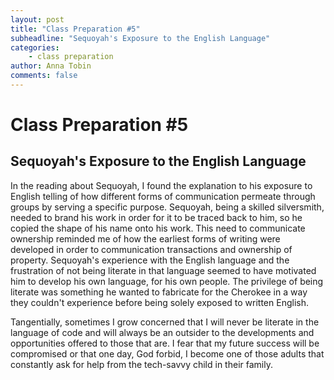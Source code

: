 ```yaml
---
layout: post
title: "Class Preparation #5"
subheadline: "Sequoyah's Exposure to the English Language"
categories:
    - class preparation 
author: Anna Tobin
comments: false
---
```


# Class Preparation #5
## Sequoyah's Exposure to the English Language

In the reading about Sequoyah, I found the explanation to his exposure to English telling of how different forms of communication permeate through groups by serving a specific purpose. Sequoyah, being a skilled silversmith, needed to brand his work in order for it to be traced back to him, so he copied the shape of his name onto his work. This need to communicate ownership reminded me of how the earliest forms of writing were developed in order to communication transactions and ownership of property. Sequoyah's experience with the English language and the frustration of not being literate in that language seemed to have motivated him to develop his own language, for his own people. The privilege of being literate was something he wanted to fabricate for the Cherokee in a way they couldn't experience before being solely exposed to written English. 

Tangentially, sometimes I grow concerned that I will never be literate in the language of code and will always be an outsider to the developments and opportunities offered to those that are. I fear that my future success will be compromised or that one day, God forbid, I become one of those adults that constantly ask for help from the tech-savvy child in their family.
 